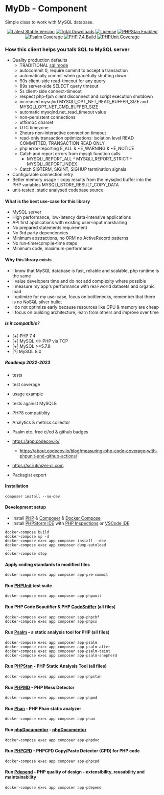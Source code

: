 <!---
This file is part of the sshilko/php-sql-mydb package.

(c) Sergei Shilko <contact@sshilko.com>

MIT License

For the full copyright and license information, please view the LICENSE
file that was distributed with this source code.

 @license https://opensource.org/licenses/mit-license.php MIT
-->
MyDb - Component
=================
Simple class to work with MySQL database.

<p align="center">
	<a href="https://packagist.org/packages/sshilko/php-sql-mydb"><img src="https://poser.pugx.org/sshilko/php-sql-mydb/v/stable" alt="Latest Stable Version"></a>
	<a href="https://packagist.org/packages/sshilko/php-sql-mydb/stats"><img src="https://poser.pugx.org/sshilko/php-sql-mydb/downloads" alt="Total Downloads"></a>
	<a href="https://choosealicense.com/licenses/mit/"><img src="https://poser.pugx.org/phpstan/phpstan/license" alt="License"></a>
	<a href="https://phpstan.org/"><img src="https://img.shields.io/badge/PHPStan-enabled-brightgreen.svg?style=flat" alt="PHPStan Enabled"></a>
	<a href="https://psalm.dev/docs/running_psalm/command_line_usage/#shepherd"><img src="https://shepherd.dev/github/sshilko/php-sql-mydb/coverage.svg" alt="Psalm Coverage"></a>
	<a href="https://github.com/sshilko/php-sql-mydb/actions/workflows/php.yml"><img src="https://github.com/sshilko/php-sql-mydb/actions/workflows/php.yml/badge.svg" alt="PHP 7.4 Build"></a>
	<a href="https://github.com/sshilko/php-sql-mydb/doc/workflows/php.yml"><img src="https://github.com/sshilko/php-sql-mydb/doc/phpunit-coverage-badge.svg" alt="PHPUnit Coverage"></a>
</p>

### How this client helps you talk SQL to MySQL server

- Quality production defaults
  - TRADITIONAL [sql mode](https://dev.mysql.com/doc/refman/5.7/en/sql-mode.html#sqlmode_traditional)
  - autocommit 0, require commit to accept a transaction
  - automatically commit when gracefully shutting down
  - 90s client-side read-timeout for any query
  - 89s server-side SELECT query timeout
  - 5s client-side connect-timeout
  - respect php-fpm client disconnect and script execution shutdown
  - increased mysqlnd MYSQLI_OPT_NET_READ_BUFFER_SIZE and MYSQLI_OPT_NET_CMD_BUFFER_SIZE
  - automatic mysqlnd.net_read_timeout value
  - non-persistent connections
  - utf8mb4 charset
  - UTC timezone
  - 2hours non-interactive connection timeout
  - read-only transaction optimizations: isolation level READ COMMITTED, TRANSACTION READ ONLY
  - php error-reporting E_ALL & ~E_WARNING & ~E_NOTICE
  - Catch and report errors from mysqli function calls
    - MYSQLI_REPORT_ALL ^ MYSQLI_REPORT_STRICT ^ MYSQLI_REPORT_INDEX
  - Catch SIGTERM, SIGINT, SIGHUP termination signals
- Configurable connection retry
- Better memory usage - copy results from the mysqlnd buffer into the PHP variables MYSQLI_STORE_RESULT_COPY_DATA
- unit-tested, static analysed codebase source

#### What is the best use-case for this library

- MySQL server
- High performance, low-latency data-intensive applications
- API first applications with existing user-input marshalling
- No prepared statements requirement
- No 3rd party dependencies
- Minimum abstractions, no ORM no ActiveRecord patterns
- No run-time/compile-time steps
- Minimum code, maximum-performance

#### Why this library exists

* I know that MySQL database is fast, reliable and scalable, php runtime is the same
* I value developers time and do not add complexity where possible
* I measure my app's performance with real-world datasets and organic load
* I optimize for my use-case, focus on bottlenecks, remember that there is no ~~NoSQL~~ silver bullet
* I do not optimize early because resources like CPU & memory are cheap
* I focus on building architecture, learn from others and improve over time

##### Is it compatible?

- [+] PHP 7.4
- [+] MySQL <-> PHP via TCP
- [+] MySQL >=5.7.8
- [?] MySQL 8.0

##### Roadmap 2022-2023

- tests
- test coverage
- usage example
- tests against MySQL8
- PHP8 compatiblity
- Analytics & metrics collector

- Psalm etc. free ci/cd & github badges
- https://app.codecov.io/
  - https://about.codecov.io/blog/measuring-php-code-coverage-with-phpunit-and-github-actions/ 
- https://scrutinizer-ci.com

- Packagist export

#### Installation

```
composer install --no-dev
```

#### Development setup

- Install [PHP](https://www.php.net/) & [Composer](https://getcomposer.org/) & [Docker Compose](https://docs.docker.com/compose/install/)
- Install [PHPStorm IDE](https://www.jetbrains.com/phpstorm/) with [PHP Inspections](https://github.com/kalessil/phpinspectionsea) or [VSCode IDE](https://code.visualstudio.com/)

```
docker-compose build
docker-compose up -d
docker-compose exec app composer install --dev
docker-compose exec app composer dump-autoload
...
docker-compose stop
```

#### Apply coding standards to modified files

`docker-compose exec app composer app-pre-commit`

#### Run [PHPUnit](https://phpunit.de) test suite

```
docker-compose exec app composer app-phpunit
```

#### Run PHP Code Beautifier & PHP [CodeSniffer](https://github.com/squizlabs/PHP_CodeSniffer) (all files)

```
docker-compose exec app composer app-phpcbf
docker-compose exec app composer app-phpcs
```

#### Run [Psalm](https://psalm.dev) - a static analysis tool for PHP (all files)

```
docker-compose exec app composer app-psalm
docker-compose exec app composer app-psalm-alter
docker-compose exec app composer app-psalm-taint
docker-compose exec app composer app-psalm-shepherd
```

#### Run [PHPStan](https://phpstan.org) - PHP Static Analysis Tool (all files)

`docker-compose exec app composer app-phpstan`

#### Run [PHPMD](https://phpmd.org) - PHP Mess Detector

```
docker-compose exec app composer app-phpmd
```

#### Run [Phan](https://github.com/phan/phan) - PHP Phan static analyzer

```
docker-compose exec app composer app-phan
```

#### Run [phpDocumentor](https://www.phpdoc.org) - [phpDocumentor](https://docs.phpdoc.org/3.0/guide/references/phpdoc/tags/)

```
docker-compose exec app composer app-phpdoc
```

#### Run [PHPCPD](https://github.com/sebastianbergmann/phpcpd) - PHPCPD Copy/Paste Detector (CPD) for PHP code

```
docker-compose exec app composer app-phpcpd
```

#### Run [Pdepend](https://pdepend.org) - PHP quality of design - extensibility, reusability and maintainability

```
docker-compose exec app composer app-pdepend
```
